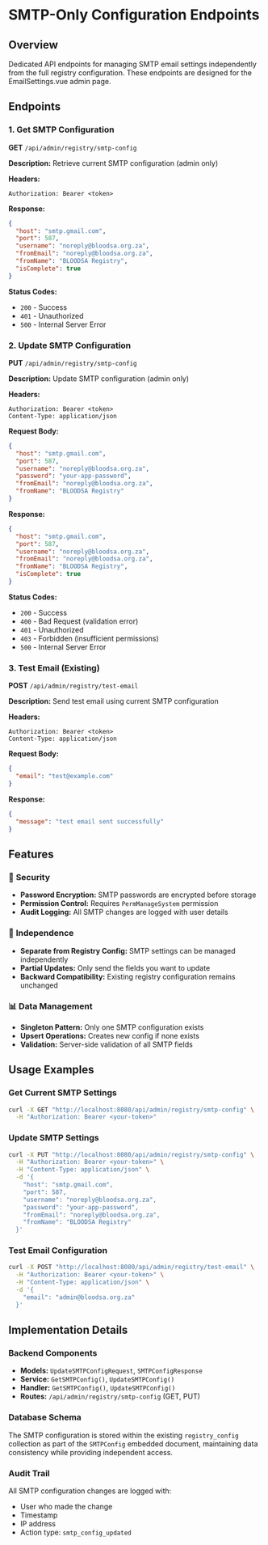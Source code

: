 # SMTP-Only Configuration Endpoints

## Overview
Dedicated API endpoints for managing SMTP email settings independently from the full registry configuration. These endpoints are designed for the EmailSettings.vue admin page.

## Endpoints

### 1. Get SMTP Configuration
**GET** `/api/admin/registry/smtp-config`

**Description:** Retrieve current SMTP configuration (admin only)

**Headers:**
```
Authorization: Bearer <token>
```

**Response:**
```json
{
  "host": "smtp.gmail.com",
  "port": 587,
  "username": "noreply@bloodsa.org.za",
  "fromEmail": "noreply@bloodsa.org.za",
  "fromName": "BLOODSA Registry",
  "isComplete": true
}
```

**Status Codes:**
- `200` - Success
- `401` - Unauthorized
- `500` - Internal Server Error

### 2. Update SMTP Configuration
**PUT** `/api/admin/registry/smtp-config`

**Description:** Update SMTP configuration (admin only)

**Headers:**
```
Authorization: Bearer <token>
Content-Type: application/json
```

**Request Body:**
```json
{
  "host": "smtp.gmail.com",
  "port": 587,
  "username": "noreply@bloodsa.org.za",
  "password": "your-app-password",
  "fromEmail": "noreply@bloodsa.org.za",
  "fromName": "BLOODSA Registry"
}
```

**Response:**
```json
{
  "host": "smtp.gmail.com",
  "port": 587,
  "username": "noreply@bloodsa.org.za",
  "fromEmail": "noreply@bloodsa.org.za",
  "fromName": "BLOODSA Registry",
  "isComplete": true
}
```

**Status Codes:**
- `200` - Success
- `400` - Bad Request (validation error)
- `401` - Unauthorized
- `403` - Forbidden (insufficient permissions)
- `500` - Internal Server Error

### 3. Test Email (Existing)
**POST** `/api/admin/registry/test-email`

**Description:** Send test email using current SMTP configuration

**Headers:**
```
Authorization: Bearer <token>
Content-Type: application/json
```

**Request Body:**
```json
{
  "email": "test@example.com"
}
```

**Response:**
```json
{
  "message": "test email sent successfully"
}
```

## Features

### 🔐 **Security**
- **Password Encryption:** SMTP passwords are encrypted before storage
- **Permission Control:** Requires `PermManageSystem` permission
- **Audit Logging:** All SMTP changes are logged with user details

### 🎯 **Independence**
- **Separate from Registry Config:** SMTP settings can be managed independently
- **Partial Updates:** Only send the fields you want to update
- **Backward Compatibility:** Existing registry configuration remains unchanged

### 📊 **Data Management**
- **Singleton Pattern:** Only one SMTP configuration exists
- **Upsert Operations:** Creates new config if none exists
- **Validation:** Server-side validation of all SMTP fields

## Usage Examples

### Get Current SMTP Settings
```bash
curl -X GET "http://localhost:8080/api/admin/registry/smtp-config" \
  -H "Authorization: Bearer <your-token>"
```

### Update SMTP Settings
```bash
curl -X PUT "http://localhost:8080/api/admin/registry/smtp-config" \
  -H "Authorization: Bearer <your-token>" \
  -H "Content-Type: application/json" \
  -d '{
    "host": "smtp.gmail.com",
    "port": 587,
    "username": "noreply@bloodsa.org.za",
    "password": "your-app-password",
    "fromEmail": "noreply@bloodsa.org.za",
    "fromName": "BLOODSA Registry"
  }'
```

### Test Email Configuration
```bash
curl -X POST "http://localhost:8080/api/admin/registry/test-email" \
  -H "Authorization: Bearer <your-token>" \
  -H "Content-Type: application/json" \
  -d '{
    "email": "admin@bloodsa.org.za"
  }'
```

## Implementation Details

### Backend Components
- **Models:** `UpdateSMTPConfigRequest`, `SMTPConfigResponse`
- **Service:** `GetSMTPConfig()`, `UpdateSMTPConfig()`
- **Handler:** `GetSMTPConfig()`, `UpdateSMTPConfig()`
- **Routes:** `/api/admin/registry/smtp-config` (GET, PUT)

### Database Schema
The SMTP configuration is stored within the existing `registry_config` collection as part of the `SMTPConfig` embedded document, maintaining data consistency while providing independent access.

### Audit Trail
All SMTP configuration changes are logged with:
- User who made the change
- Timestamp
- IP address
- Action type: `smtp_config_updated`
